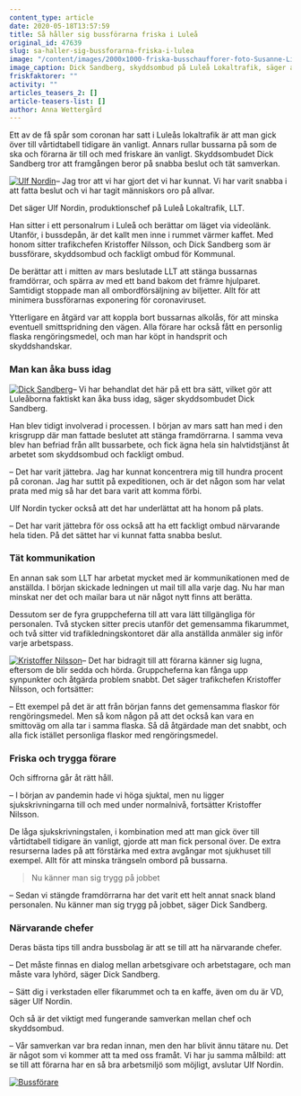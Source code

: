 ```yaml
---
content_type: article
date: 2020-05-18T13:57:59
title: Så håller sig bussförarna friska i Luleå
original_id: 47639
slug: sa-haller-sig-bussforarna-friska-i-lulea
image: "/content/images/2000x1000-friska-busschaufforer-foto-Susanne-Lindholm.jpg"
image_caption: Dick Sandberg, skyddsombud på Luleå Lokaltrafik, säger att samverkan har fungerat bra under coronapandemin "Jag har fått medhåll från arbetsledningen i det jag har föreslagit. Det gör jobbet roligt".
friskfaktorer: ""
activity: ""
articles_teasers_2: []
article-teasers-list: []
author: Anna Wettergård
---
```


Ett av de få spår som coronan har satt i Luleås lokaltrafik är att man gick över till vårtidtabell tidigare än vanligt. Annars rullar bussarna på som de ska och förarna är till och med friskare än vanligt. Skyddsombudet Dick Sandberg tror att framgången beror på snabba beslut och tät samverkan.

[![Ulf Nordin](https://www.suntarbetsliv.se/wp-content/uploads/2020/05/200x220-ulf-nordin-foto-Susanne-Lindholm.jpg)](https://www.suntarbetsliv.se/wp-content/uploads/2020/05/200x220-ulf-nordin-foto-Susanne-Lindholm.jpg)– Jag tror att vi har gjort det vi har kunnat. Vi har varit snabba i att fatta beslut och vi har tagit människors oro på allvar.

Det säger Ulf Nordin, produktionschef på Luleå Lokaltrafik, LLT.

Han sitter i ett personalrum i Luleå och berättar om läget via videolänk. Utanför, i bussdepån, är det kallt men inne i rummet värmer kaffet. Med honom sitter trafikchefen Kristoffer Nilsson, och Dick Sandberg som är bussförare, skyddsombud och fackligt ombud för Kommunal.

De berättar att i mitten av mars beslutade LLT att stänga bussarnas framdörrar, och spärra av med ett band bakom det främre hjulparet. Samtidigt stoppade man all ombordförsäljning av biljetter. Allt för att minimera bussförarnas exponering för coronaviruset.

Ytterligare en åtgärd var att koppla bort bussarnas alkolås, för att minska eventuell smittspridning den vägen. Alla förare har också fått en personlig flaska rengöringsmedel, och man har köpt in handsprit och skyddshandskar.

### Man kan åka buss idag

[![Dick Sandberg](https://www.suntarbetsliv.se/wp-content/uploads/2020/05/200x220-dick-Sandberg-foto-Susanne-Lindholm.jpg)](https://www.suntarbetsliv.se/wp-content/uploads/2020/05/200x220-dick-Sandberg-foto-Susanne-Lindholm.jpg)– Vi har behandlat det här på ett bra sätt, vilket gör att Luleåborna faktiskt kan åka buss idag, säger skyddsombudet Dick Sandberg.

Han blev tidigt involverad i processen. I början av mars satt han med i den krisgrupp där man fattade beslutet att stänga framdörrarna. I samma veva blev han befriad från allt bussarbete, och fick ägna hela sin halvtidstjänst åt arbetet som skyddsombud och fackligt ombud.

– Det har varit jättebra. Jag har kunnat koncentrera mig till hundra procent på coronan. Jag har suttit på expeditionen, och är det någon som har velat prata med mig så har det bara varit att komma förbi.

Ulf Nordin tycker också att det har underlättat att ha honom på plats.

– Det har varit jättebra för oss också att ha ett fackligt ombud närvarande hela tiden. På det sättet har vi kunnat fatta snabba beslut.

### Tät kommunikation

En annan sak som LLT har arbetat mycket med är kommunikationen med de anställda. I början skickade ledningen ut mail till alla varje dag. Nu har man minskat ner det och mailar bara ut när något nytt finns att berätta.

Dessutom ser de fyra gruppcheferna till att vara lätt tillgängliga för personalen. Två stycken sitter precis utanför det gemensamma fikarummet, och två sitter vid trafikledningskontoret där alla anställda anmäler sig inför varje arbetspass.

[![Kristoffer Nilsson](https://www.suntarbetsliv.se/wp-content/uploads/2020/05/200x220-kristoffer-Nilsson-foto-Susanne-Lindholm.jpg)](https://www.suntarbetsliv.se/wp-content/uploads/2020/05/200x220-kristoffer-Nilsson-foto-Susanne-Lindholm.jpg)– Det har bidragit till att förarna känner sig lugna, eftersom de blir sedda och hörda. Gruppcheferna kan fånga upp synpunkter och åtgärda problem snabbt. Det säger trafikchefen Kristoffer Nilsson, och fortsätter:

– Ett exempel på det är att från början fanns det gemensamma flaskor för rengöringsmedel. Men så kom någon på att det också kan vara en smittoväg om alla tar i samma flaska. Så då åtgärdade man det snabbt, och alla fick istället personliga flaskor med rengöringsmedel.

### Friska och trygga förare

Och siffrorna går åt rätt håll.

– I början av pandemin hade vi höga sjuktal, men nu ligger sjukskrivningarna till och med under normalnivå, fortsätter Kristoffer Nilsson.

De låga sjukskrivningstalen, i kombination med att man gick över till vårtidtabell tidigare än vanligt, gjorde att man fick personal över. De extra resurserna lades på att förstärka med extra avgångar mot sjukhuset till exempel. Allt för att minska trängseln ombord på bussarna.

> Nu känner man sig trygg på jobbet

– Sedan vi stängde framdörrarna har det varit ett helt annat snack bland personalen. Nu känner man sig trygg på jobbet, säger Dick Sandberg.

### Närvarande chefer

Deras bästa tips till andra bussbolag är att se till att ha närvarande chefer.

– Det måste finnas en dialog mellan arbetsgivare och arbetstagare, och man måste vara lyhörd, säger Dick Sandberg.

– Sätt dig i verkstaden eller fikarummet och ta en kaffe, även om du är VD, säger Ulf Nordin.

Och så är det viktigt med fungerande samverkan mellan chef och skyddsombud.

– Vår samverkan var bra redan innan, men den har blivit ännu tätare nu. Det är något som vi kommer att ta med oss framåt. Vi har ju samma målbild: att se till att förarna har en så bra arbetsmiljö som möjligt, avslutar Ulf Nordin.

[![Bussförare](https://www.suntarbetsliv.se/wp-content/uploads/2020/05/750x400-friska-busschaufforer-foto-Susanne-Lindholm.jpg)](https://www.suntarbetsliv.se/wp-content/uploads/2020/05/750x400-friska-busschaufforer-foto-Susanne-Lindholm.jpg)
